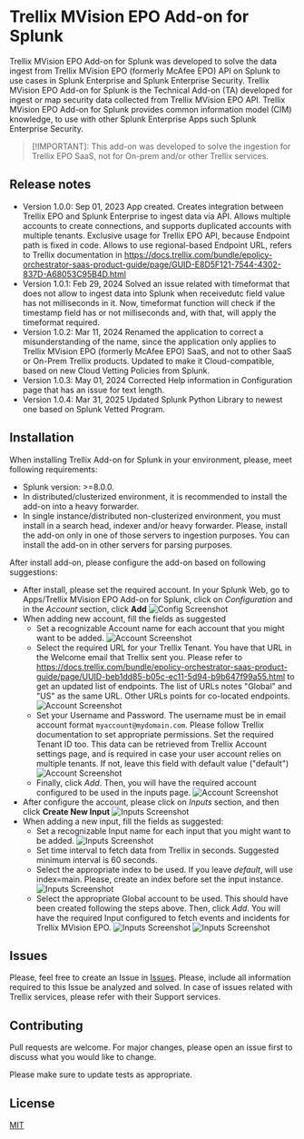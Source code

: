# Trellix MVision EPO Add-on for Splunk

Trellix MVision EPO Add-on for Splunk was developed to solve the data ingest from Trellix MVision EPO (formerly McAfee EPO) API on Splunk to use cases in Splunk Enterprise and Splunk Enterprise Security. Trellix MVision EPO Add-on for Splunk is the Technical Add-on (TA) developed for ingest or map security data collected from Trellix MVision EPO API. Trellix MVision EPO Add-on for Splunk provides common information model (CIM) knowledge, to use with other Splunk Enterprise Apps such Splunk Enterprise Security.

> [!IMPORTANT]: This add-on was developed to solve the ingestion for Trellix EPO SaaS, not for On-prem and/or other Trellix services.

## Release notes

* Version 1.0.0: Sep 01, 2023 App created. Creates integration between Trellix EPO and Splunk Enterprise to ingest data via API. Allows multiple accounts to create connections, and supports duplicated accounts with multiple tenants. Exclusive usage for Trellix EPO API, because Endpoint path is fixed in code. Allows to use regional-based Endpoint URL, refers to Trellix documentation in <https://docs.trellix.com/bundle/epolicy-orchestrator-saas-product-guide/page/GUID-E8D5F121-7544-4302-837D-A68053C95B4D.html>
* Version 1.0.1: Feb 29, 2024
Solved an issue related with timeformat that does not allow to ingest data into Splunk when receivedutc field value has not milliseconds in it. Now, timeformat function will check if the timestamp field has or not milliseconds and, with that, will apply the timeformat required.
* Version 1.0.2: Mar 11, 2024
Renamed the application to correct a misunderstanding of the name, since the application only applies to Trellix MVision EPO (formerly McAfee EPO) SaaS, and not to other SaaS or On-Prem Trellix products. Updated to make it Cloud-compatible, based on new Cloud Vetting Policies from Splunk.
* Version 1.0.3: May 01, 2024
Corrected Help information in Configuration page that has an issue for text length.
* Version 1.0.4: Mar 31, 2025
Updated Splunk Python Library to newest one based on Splunk Vetted Program.

## Installation

When installing Trellix Add-on for Splunk in your environment, please, meet following requirements:

* Splunk version: >=8.0.0.
* In distributed/clusterized environment, it is recommended to install the add-on into a heavy forwarder.
* In single instance/distributed non-clusterized environment, you must install in a search head, indexer and/or heavy forwarder. Please, install the add-on only in one of those servers to ingestion purposes. You can install the add-on in other servers for parsing purposes.

After install add-on, please configure the add-on based on following suggestions:

* After install, please set the required account. In your Splunk Web, go to Apps/Trellix MVision EPO Add-on for Splunk, click on *Configuration* and in the *Account* section, click **Add**
![Config Screenshot](screenshots/config_screen_1.png)
* When adding new account, fill the fields as suggested
  * Set a recognizable Account name for each account that you might want to be added.
![Account Screenshot](screenshots/add_account_1.png)
  * Select the required URL for your Trellix Tenant. You have that URL in the Welcome email that Trellix sent you. Please refer to <https://docs.trellix.com/bundle/epolicy-orchestrator-saas-product-guide/page/UUID-beb1dd85-b05c-ec11-5d94-b9b647f99a55.html> to get an updated list of endpoints. The list of URLs notes "Global" and "US" as the same URL. Other URLs points for co-located endpoints.
![Account Screenshot](screenshots/add_account_2.png)
  * Set your Username and Password. The username must be in email account format `myaccount@mydomain.com`. Please follow Trellix documentation to set appropriate permissions. Set the required Tenant ID too. This data can be retrieved from Trellix Account settings page, and is required in case your user account relies on multiple tenants. If not, leave this field with default value ("default")
![Account Screenshot](screenshots/add_account_3.png)
  * Finally, click *Add*. Then, you will have the required account configured to be used in the inputs page.
![Account Screenshot](screenshots/config_screen_2.png)
* After configure the account, please click on *Inputs* section, and then click **Create New Input**
![Inputs Screenshot](screenshots/input_screen_1.png)
* When adding a new input, fill the fields as suggested:
  * Set a recognizable Input name for each input that you might want to be added.
![Inputs Screenshot](screenshots/add_input_1.png)
  * Set time interval to fetch data from Trellix in seconds. Suggested minimum interval is 60 seconds.
  * Select the appropriate index to be used. If you leave *default*, will use index=main. Please, create an index before set the input instance.
![Inputs Screenshot](screenshots/add_input_2.png)
  * Select the appropriate Global account to be used. This should have been created following the steps above. Then, click *Add*. You will have the required Input configured to fetch events and incidents for Trellix MVision EPO.
![Inputs Screenshot](screenshots/add_input_3.png)
![Inputs Screenshot](screenshots/add_input_4.png)

## Issues

Please, feel free to create an Issue in [Issues](/../../issues/new). Please, include all information required to this Issue be analyzed and solved. In case of issues related with Trellix services, please refer with their Support services.

## Contributing

Pull requests are welcome. For major changes, please open an issue first to discuss what you would like to change.

Please make sure to update tests as appropriate.

## License

[MIT](https://choosealicense.com/licenses/mit/)
